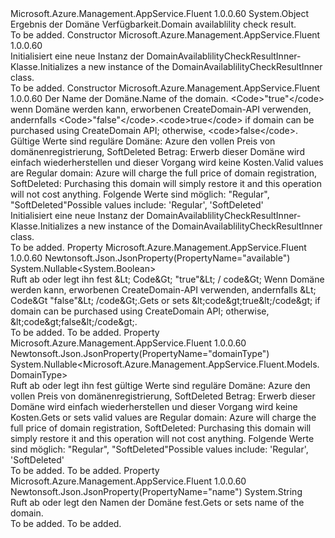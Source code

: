 <Type Name="DomainAvailablilityCheckResultInner" FullName="Microsoft.Azure.Management.AppService.Fluent.Models.DomainAvailablilityCheckResultInner">
  <TypeSignature Language="C#" Value="public class DomainAvailablilityCheckResultInner" />
  <TypeSignature Language="ILAsm" Value=".class public auto ansi beforefieldinit DomainAvailablilityCheckResultInner extends System.Object" />
  <TypeSignature Language="DocId" Value="T:Microsoft.Azure.Management.AppService.Fluent.Models.DomainAvailablilityCheckResultInner" />
  <TypeSignature Language="VB.NET" Value="Public Class DomainAvailablilityCheckResultInner" />
  <TypeSignature Language="F#" Value="type DomainAvailablilityCheckResultInner = class" />
  <AssemblyInfo>
    <AssemblyName>Microsoft.Azure.Management.AppService.Fluent</AssemblyName>
    <AssemblyVersion>1.0.0.60</AssemblyVersion>
  </AssemblyInfo>
  <Base>
    <BaseTypeName>System.Object</BaseTypeName>
  </Base>
  <Interfaces />
  <Docs>
    <summary>
            <span data-ttu-id="e0b9d-101">Ergebnis der Domäne Verfügbarkeit.</span><span class="sxs-lookup"><span data-stu-id="e0b9d-101">Domain availablility check result.</span></span>
            </summary>
    <remarks>To be added.</remarks>
  </Docs>
  <Members>
    <Member MemberName=".ctor">
      <MemberSignature Language="C#" Value="public DomainAvailablilityCheckResultInner ();" />
      <MemberSignature Language="ILAsm" Value=".method public hidebysig specialname rtspecialname instance void .ctor() cil managed" />
      <MemberSignature Language="DocId" Value="M:Microsoft.Azure.Management.AppService.Fluent.Models.DomainAvailablilityCheckResultInner.#ctor" />
      <MemberSignature Language="VB.NET" Value="Public Sub New ()" />
      <MemberType>Constructor</MemberType>
      <AssemblyInfo>
        <AssemblyName>Microsoft.Azure.Management.AppService.Fluent</AssemblyName>
        <AssemblyVersion>1.0.0.60</AssemblyVersion>
      </AssemblyInfo>
      <Parameters />
      <Docs>
        <summary>
            <span data-ttu-id="e0b9d-102">Initialisiert eine neue Instanz der DomainAvailablilityCheckResultInner-Klasse.</span><span class="sxs-lookup"><span data-stu-id="e0b9d-102">Initializes a new instance of the DomainAvailablilityCheckResultInner class.</span></span>
            </summary>
        <remarks>To be added.</remarks>
      </Docs>
    </Member>
    <Member MemberName=".ctor">
      <MemberSignature Language="C#" Value="public DomainAvailablilityCheckResultInner (string name = null, Nullable&lt;bool&gt; available = null, Nullable&lt;Microsoft.Azure.Management.AppService.Fluent.Models.DomainType&gt; domainType = null);" />
      <MemberSignature Language="ILAsm" Value=".method public hidebysig specialname rtspecialname instance void .ctor(string name, valuetype System.Nullable`1&lt;bool&gt; available, valuetype System.Nullable`1&lt;valuetype Microsoft.Azure.Management.AppService.Fluent.Models.DomainType&gt; domainType) cil managed" />
      <MemberSignature Language="DocId" Value="M:Microsoft.Azure.Management.AppService.Fluent.Models.DomainAvailablilityCheckResultInner.#ctor(System.String,System.Nullable{System.Boolean},System.Nullable{Microsoft.Azure.Management.AppService.Fluent.Models.DomainType})" />
      <MemberSignature Language="VB.NET" Value="Public Sub New (Optional name As String = null, Optional available As Nullable(Of Boolean) = null, Optional domainType As Nullable(Of DomainType) = null)" />
      <MemberSignature Language="F#" Value="new Microsoft.Azure.Management.AppService.Fluent.Models.DomainAvailablilityCheckResultInner : string * Nullable&lt;bool&gt; * Nullable&lt;Microsoft.Azure.Management.AppService.Fluent.Models.DomainType&gt; -&gt; Microsoft.Azure.Management.AppService.Fluent.Models.DomainAvailablilityCheckResultInner" Usage="new Microsoft.Azure.Management.AppService.Fluent.Models.DomainAvailablilityCheckResultInner (name, available, domainType)" />
      <MemberType>Constructor</MemberType>
      <AssemblyInfo>
        <AssemblyName>Microsoft.Azure.Management.AppService.Fluent</AssemblyName>
        <AssemblyVersion>1.0.0.60</AssemblyVersion>
      </AssemblyInfo>
      <Parameters>
        <Parameter Name="name" Type="System.String" />
        <Parameter Name="available" Type="System.Nullable&lt;System.Boolean&gt;" />
        <Parameter Name="domainType" Type="System.Nullable&lt;Microsoft.Azure.Management.AppService.Fluent.Models.DomainType&gt;" />
      </Parameters>
      <Docs>
        <param name="name"><span data-ttu-id="e0b9d-103">Der Name der Domäne.</span><span class="sxs-lookup"><span data-stu-id="e0b9d-103">Name of the domain.</span></span></param>
        <param name="available"><span data-ttu-id="e0b9d-104">&lt;Code&gt;"true"&lt;/code&gt; wenn Domäne werden kann, erworbenen CreateDomain-API verwenden, andernfalls &lt;Code&gt;"false"&lt;/code&gt;.</span><span class="sxs-lookup"><span data-stu-id="e0b9d-104">&lt;code&gt;true&lt;/code&gt; if domain can be purchased using CreateDomain API; otherwise, &lt;code&gt;false&lt;/code&gt;.</span></span></param>
        <param name="domainType"><span data-ttu-id="e0b9d-105">Gültige Werte sind reguläre Domäne: Azure den vollen Preis von domänenregistrierung, SoftDeleted Betrag: Erwerb dieser Domäne wird einfach wiederherstellen und dieser Vorgang wird keine Kosten.</span><span class="sxs-lookup"><span data-stu-id="e0b9d-105">Valid values are Regular domain: Azure will charge the full price of domain registration, SoftDeleted: Purchasing this domain will simply restore it and this operation will not cost anything.</span></span> <span data-ttu-id="e0b9d-106">Folgende Werte sind möglich: "Regular", "SoftDeleted"</span><span class="sxs-lookup"><span data-stu-id="e0b9d-106">Possible values include: 'Regular', 'SoftDeleted'</span></span></param>
        <summary>
            <span data-ttu-id="e0b9d-107">Initialisiert eine neue Instanz der DomainAvailablilityCheckResultInner-Klasse.</span><span class="sxs-lookup"><span data-stu-id="e0b9d-107">Initializes a new instance of the DomainAvailablilityCheckResultInner class.</span></span>
            </summary>
        <remarks>To be added.</remarks>
      </Docs>
    </Member>
    <Member MemberName="Available">
      <MemberSignature Language="C#" Value="public Nullable&lt;bool&gt; Available { get; set; }" />
      <MemberSignature Language="ILAsm" Value=".property instance valuetype System.Nullable`1&lt;bool&gt; Available" />
      <MemberSignature Language="DocId" Value="P:Microsoft.Azure.Management.AppService.Fluent.Models.DomainAvailablilityCheckResultInner.Available" />
      <MemberSignature Language="VB.NET" Value="Public Property Available As Nullable(Of Boolean)" />
      <MemberSignature Language="F#" Value="member this.Available : Nullable&lt;bool&gt; with get, set" Usage="Microsoft.Azure.Management.AppService.Fluent.Models.DomainAvailablilityCheckResultInner.Available" />
      <MemberType>Property</MemberType>
      <AssemblyInfo>
        <AssemblyName>Microsoft.Azure.Management.AppService.Fluent</AssemblyName>
        <AssemblyVersion>1.0.0.60</AssemblyVersion>
      </AssemblyInfo>
      <Attributes>
        <Attribute>
          <AttributeName>Newtonsoft.Json.JsonProperty(PropertyName="available")</AttributeName>
        </Attribute>
      </Attributes>
      <ReturnValue>
        <ReturnType>System.Nullable&lt;System.Boolean&gt;</ReturnType>
      </ReturnValue>
      <Docs>
        <summary>
            <span data-ttu-id="e0b9d-108">Ruft ab oder legt ihn fest &amp;Lt; Code&amp;Gt; "true"&amp;Lt; / code&amp;Gt; Wenn Domäne werden kann, erworbenen CreateDomain-API verwenden, andernfalls &amp;Lt; Code&amp;Gt "false"&amp;Lt; /code&amp;Gt;.</span><span class="sxs-lookup"><span data-stu-id="e0b9d-108">Gets or sets &amp;lt;code&amp;gt;true&amp;lt;/code&amp;gt; if domain can be purchased using CreateDomain API; otherwise, &amp;lt;code&amp;gt;false&amp;lt;/code&amp;gt;.</span></span>
            </summary>
        <value>To be added.</value>
        <remarks>To be added.</remarks>
      </Docs>
    </Member>
    <Member MemberName="DomainType">
      <MemberSignature Language="C#" Value="public Nullable&lt;Microsoft.Azure.Management.AppService.Fluent.Models.DomainType&gt; DomainType { get; set; }" />
      <MemberSignature Language="ILAsm" Value=".property instance valuetype System.Nullable`1&lt;valuetype Microsoft.Azure.Management.AppService.Fluent.Models.DomainType&gt; DomainType" />
      <MemberSignature Language="DocId" Value="P:Microsoft.Azure.Management.AppService.Fluent.Models.DomainAvailablilityCheckResultInner.DomainType" />
      <MemberSignature Language="VB.NET" Value="Public Property DomainType As Nullable(Of DomainType)" />
      <MemberSignature Language="F#" Value="member this.DomainType : Nullable&lt;Microsoft.Azure.Management.AppService.Fluent.Models.DomainType&gt; with get, set" Usage="Microsoft.Azure.Management.AppService.Fluent.Models.DomainAvailablilityCheckResultInner.DomainType" />
      <MemberType>Property</MemberType>
      <AssemblyInfo>
        <AssemblyName>Microsoft.Azure.Management.AppService.Fluent</AssemblyName>
        <AssemblyVersion>1.0.0.60</AssemblyVersion>
      </AssemblyInfo>
      <Attributes>
        <Attribute>
          <AttributeName>Newtonsoft.Json.JsonProperty(PropertyName="domainType")</AttributeName>
        </Attribute>
      </Attributes>
      <ReturnValue>
        <ReturnType>System.Nullable&lt;Microsoft.Azure.Management.AppService.Fluent.Models.DomainType&gt;</ReturnType>
      </ReturnValue>
      <Docs>
        <summary>
            <span data-ttu-id="e0b9d-109">Ruft ab oder legt ihn fest gültige Werte sind reguläre Domäne: Azure den vollen Preis von domänenregistrierung, SoftDeleted Betrag: Erwerb dieser Domäne wird einfach wiederherstellen und dieser Vorgang wird keine Kosten.</span><span class="sxs-lookup"><span data-stu-id="e0b9d-109">Gets or sets valid values are Regular domain: Azure will charge the full price of domain registration, SoftDeleted: Purchasing this domain will simply restore it and this operation will not cost anything.</span></span> <span data-ttu-id="e0b9d-110">Folgende Werte sind möglich: "Regular", "SoftDeleted"</span><span class="sxs-lookup"><span data-stu-id="e0b9d-110">Possible values include: 'Regular', 'SoftDeleted'</span></span>
            </summary>
        <value>To be added.</value>
        <remarks>To be added.</remarks>
      </Docs>
    </Member>
    <Member MemberName="Name">
      <MemberSignature Language="C#" Value="public string Name { get; set; }" />
      <MemberSignature Language="ILAsm" Value=".property instance string Name" />
      <MemberSignature Language="DocId" Value="P:Microsoft.Azure.Management.AppService.Fluent.Models.DomainAvailablilityCheckResultInner.Name" />
      <MemberSignature Language="VB.NET" Value="Public Property Name As String" />
      <MemberSignature Language="F#" Value="member this.Name : string with get, set" Usage="Microsoft.Azure.Management.AppService.Fluent.Models.DomainAvailablilityCheckResultInner.Name" />
      <MemberType>Property</MemberType>
      <AssemblyInfo>
        <AssemblyName>Microsoft.Azure.Management.AppService.Fluent</AssemblyName>
        <AssemblyVersion>1.0.0.60</AssemblyVersion>
      </AssemblyInfo>
      <Attributes>
        <Attribute>
          <AttributeName>Newtonsoft.Json.JsonProperty(PropertyName="name")</AttributeName>
        </Attribute>
      </Attributes>
      <ReturnValue>
        <ReturnType>System.String</ReturnType>
      </ReturnValue>
      <Docs>
        <summary>
            <span data-ttu-id="e0b9d-111">Ruft ab oder legt den Namen der Domäne fest.</span><span class="sxs-lookup"><span data-stu-id="e0b9d-111">Gets or sets name of the domain.</span></span>
            </summary>
        <value>To be added.</value>
        <remarks>To be added.</remarks>
      </Docs>
    </Member>
  </Members>
</Type>